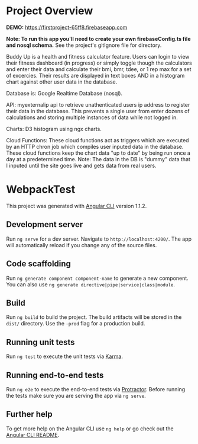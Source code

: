 # Project Overview

**DEMO:**  https://firstproject-65ff8.firebaseapp.com

**Note: To run this app you'll need to create your own firebaseConfig.ts file and nosql schema.** 
See the project's gitIgnore file for directory.

Buddy Up is a health and fitness calculator feature. Users can login to view their fitness dashboard (in progress) or simply toggle though the calculators and enter their data and calculate their bmi, bmr, tdee, or 1 rep max for a set of excercies. Their results are displayed in text boxes AND in a histogram chart against other user data in the database.

Database is: Google Realtime Database (nosql).

API: myexternalip api to retrieve unathenticated users ip address to register their data in the database. This prevents a single user from enter dozens of calculations and storing multiple instances of data while not logged in.

Charts: D3 histogram using ngx charts.

Cloud Functions: These cloud functions act as triggers which are executed by an HTTP chron job which compiles user inputed data in the database. These cloud functions keep the chart data "up to date" by being run once a day at a predetermined time. Note: The data in the DB is "dummy" data that I inputed until the site goes live and gets data from real users.

# WebpackTest

This project was generated with [Angular CLI](https://github.com/angular/angular-cli) version 1.1.2.

## Development server

Run `ng serve` for a dev server. Navigate to `http://localhost:4200/`. The app will automatically reload if you change any of the source files.

## Code scaffolding

Run `ng generate component component-name` to generate a new component. You can also use `ng generate directive|pipe|service|class|module`.

## Build

Run `ng build` to build the project. The build artifacts will be stored in the `dist/` directory. Use the `-prod` flag for a production build.

## Running unit tests

Run `ng test` to execute the unit tests via [Karma](https://karma-runner.github.io).

## Running end-to-end tests

Run `ng e2e` to execute the end-to-end tests via [Protractor](http://www.protractortest.org/).
Before running the tests make sure you are serving the app via `ng serve`.

## Further help

To get more help on the Angular CLI use `ng help` or go check out the [Angular CLI README](https://github.com/angular/angular-cli/blob/master/README.md).
